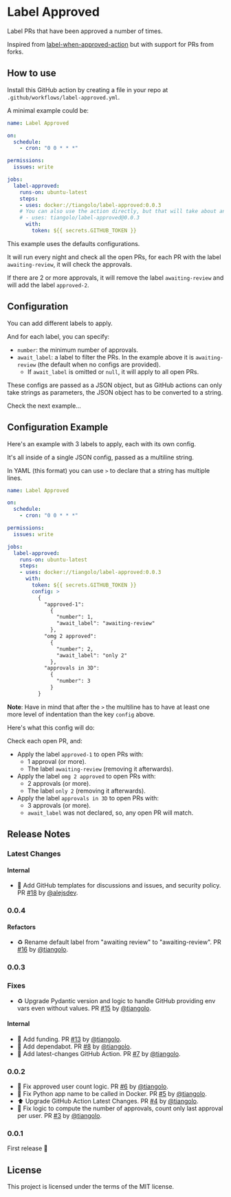 # Label Approved

Label PRs that have been approved a number of times.

Inspired from [label-when-approved-action](https://github.com/abinoda/label-when-approved-action) but with support for PRs from forks.

## How to use

Install this GitHub action by creating a file in your repo at `.github/workflows/label-approved.yml`.

A minimal example could be:

```YAML
name: Label Approved

on:
  schedule:
    - cron: "0 0 * * *"

permissions:
  issues: write

jobs:
  label-approved:
    runs-on: ubuntu-latest
    steps:
    - uses: docker://tiangolo/label-approved:0.0.3
    # You can also use the action directly, but that will take about an extra minute:
    # - uses: tiangolo/label-approved@0.0.3
      with:
        token: ${{ secrets.GITHUB_TOKEN }}
```

This example uses the defaults configurations.

It will run every night and check all the open PRs, for each PR with the label `awaiting-review`, it will check the approvals.

If there are 2 or more approvals, it will remove the label `awaiting-review` and will add the label `approved-2`.

## Configuration

You can add different labels to apply.

And for each label, you can specify:

* `number`: the minimum number of approvals.
* `await_label`: a label to filter the PRs. In the example above it is `awaiting-review` (the default when no configs are provided).
    * If `await_label` is omitted or `null`, it will apply to all open PRs.

These configs are passed as a JSON object, but as GitHub actions can only take strings as parameters, the JSON object has to be converted to a string.

Check the next example...

## Configuration Example

Here's an example with 3 labels to apply, each with its own config.

It's all inside of a single JSON config, passed as a multiline string.

In YAML (this format) you can use `>` to declare that a string has multiple lines.

```YAML
name: Label Approved

on:
  schedule:
    - cron: "0 0 * * *"

permissions:
  issues: write

jobs:
  label-approved:
    runs-on: ubuntu-latest
    steps:
    - uses: docker://tiangolo/label-approved:0.0.3
      with:
        token: ${{ secrets.GITHUB_TOKEN }}
        config: >
          {
            "approved-1":
              {
                "number": 1,
                "await_label": "awaiting-review"
              },
            "omg 2 approved":
              {
                "number": 2,
                "await_label": "only 2"
              },
            "approvals in 3D":
              {
                "number": 3
              }
          }
```

**Note**: Have in mind that after the `>` the multiline has to have at least one more level of indentation than the key `config` above.

Here's what this config will do:

Check each open PR, and:

* Apply the label `approved-1` to open PRs with:
    * 1 approval (or more).
    * The label `awaiting-review` (removing it afterwards).
* Apply the label `omg 2 approved` to open PRs with:
    * 2 approvals (or more).
    * The label `only 2` (removing it afterwards).
* Apply the label `approvals in 3D` to open PRs with:
    * 3 approvals (or more).
    * `await_label` was not declared, so, any open PR will match.

## Release Notes

### Latest Changes

#### Internal

* 🔧 Add GitHub templates for discussions and issues, and security policy. PR [#18](https://github.com/tiangolo/label-approved/pull/18) by [@alejsdev](https://github.com/alejsdev).

### 0.0.4

#### Refactors

* ♻️ Rename default label from "awaiting review" to "awaiting-review". PR [#16](https://github.com/tiangolo/label-approved/pull/16) by [@tiangolo](https://github.com/tiangolo).

### 0.0.3

### Fixes

* ♻️ Upgrade Pydantic version and logic to handle GitHub providing env vars even without values. PR [#15](https://github.com/tiangolo/label-approved/pull/15) by [@tiangolo](https://github.com/tiangolo).

#### Internal

* 🔧 Add funding. PR [#13](https://github.com/tiangolo/label-approved/pull/13) by [@tiangolo](https://github.com/tiangolo).
* 👷 Add dependabot. PR [#8](https://github.com/tiangolo/label-approved/pull/8) by [@tiangolo](https://github.com/tiangolo).
* 👷 Add latest-changes GitHub Action. PR [#7](https://github.com/tiangolo/label-approved/pull/7) by [@tiangolo](https://github.com/tiangolo).

### 0.0.2

* 🐛 Fix approved user count logic. PR [#6](https://github.com/tiangolo/label-approved/pull/6) by [@tiangolo](https://github.com/tiangolo).
* 🐛 Fix Python app name to be called in Docker. PR [#5](https://github.com/tiangolo/label-approved/pull/5) by [@tiangolo](https://github.com/tiangolo).
* ⬆️ Upgrade GitHub Action Latest Changes. PR [#4](https://github.com/tiangolo/label-approved/pull/4) by [@tiangolo](https://github.com/tiangolo).
* 🐛 Fix logic to compute the number of approvals, count only last approval per user. PR [#3](https://github.com/tiangolo/label-approved/pull/3) by [@tiangolo](https://github.com/tiangolo).

### 0.0.1

First release 🎉

## License

This project is licensed under the terms of the MIT license.
